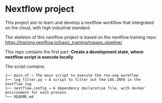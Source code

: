 # Nextflow project

This project aim to learn and develop a nextflow workflow that intergrated on the cloud, with high industrial standard.

The skeleton of this nextflow project is based on the nextflow training repo: https://training.nextflow.io/basic_training/rnaseq_pipeline/

This repo contains the first part: **Create a development state, where nextflow script is execute locally**

The script contains:

```
├── main.nf → The main script to execute the rna-seq workflow
├── log_filter.py → A script to filter out the LOG.INFO in the nextflow log
├── nextflow.config → A dependency declarative file, with docker environment for each process
└── README.md
```